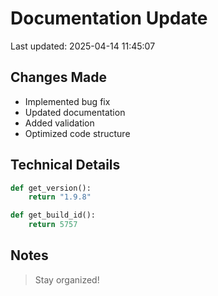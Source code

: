 # Documentation Update

Last updated: 2025-04-14 11:45:07

## Changes Made
- Implemented bug fix
- Updated documentation
- Added validation
- Optimized code structure

## Technical Details
```python
def get_version():
    return "1.9.8"

def get_build_id():
    return 5757
```

## Notes
> Stay organized!
